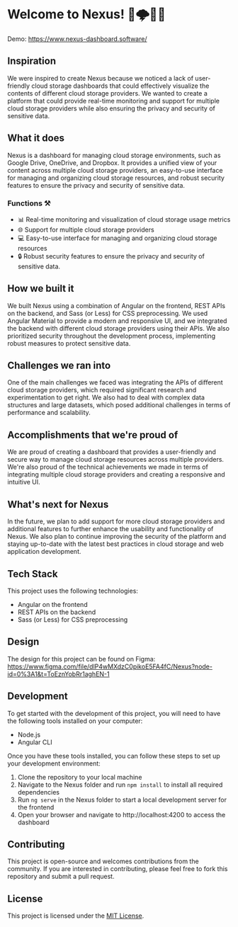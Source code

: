 # Welcome to Nexus! 🚀🌩️👨‍💻

Demo: https://www.nexus-dashboard.software/

## Inspiration

We were inspired to create Nexus because we noticed a lack of user-friendly cloud storage dashboards that could effectively visualize the contents of different cloud storage providers. We wanted to create a platform that could provide real-time monitoring and support for multiple cloud storage providers while also ensuring the privacy and security of sensitive data.

## What it does

Nexus is a dashboard for managing cloud storage environments, such as Google Drive, OneDrive, and Dropbox. It provides a unified view of your content across multiple cloud storage providers, an easy-to-use interface for managing and organizing cloud storage resources, and robust security features to ensure the privacy and security of sensitive data.

### Functions ⚒️

- 📊 Real-time monitoring and visualization of cloud storage usage metrics
- 🌐 Support for multiple cloud storage providers
- 💻 Easy-to-use interface for managing and organizing cloud storage resources
- 🔒 Robust security features to ensure the privacy and security of sensitive data.

## How we built it

We built Nexus using a combination of Angular on the frontend, REST APIs on the backend, and Sass (or Less) for CSS preprocessing. We used Angular Material to provide a modern and responsive UI, and we integrated the backend with different cloud storage providers using their APIs. We also prioritized security throughout the development process, implementing robust measures to protect sensitive data.

## Challenges we ran into

One of the main challenges we faced was integrating the APIs of different cloud storage providers, which required significant research and experimentation to get right. We also had to deal with complex data structures and large datasets, which posed additional challenges in terms of performance and scalability.

## Accomplishments that we're proud of

We are proud of creating a dashboard that provides a user-friendly and secure way to manage cloud storage resources across multiple providers. We're also proud of the technical achievements we made in terms of integrating multiple cloud storage providers and creating a responsive and intuitive UI.

## What's next for Nexus

In the future, we plan to add support for more cloud storage providers and additional features to further enhance the usability and functionality of Nexus. We also plan to continue improving the security of the platform and staying up-to-date with the latest best practices in cloud storage and web application development.

## Tech Stack

This project uses the following technologies:

- Angular on the frontend
- REST APIs on the backend
- Sass (or Less) for CSS preprocessing

## Design

The design for this project can be found on Figma: <br>
https://www.figma.com/file/dlP4wMXdzC0pikoE5FA4fC/Nexus?node-id=0%3A1&t=ToEznYobRr1aghEN-1

## Development

To get started with the development of this project, you will need to have the following tools installed on your computer:

- Node.js
- Angular CLI

Once you have these tools installed, you can follow these steps to set up your development environment:

1. Clone the repository to your local machine
2. Navigate to the Nexus folder and run `npm install` to install all required dependencies
4. Run `ng serve` in the Nexus folder to start a local development server for the frontend
5. Open your browser and navigate to http://localhost:4200 to access the dashboard

## Contributing

This project is open-source and welcomes contributions from the community. If you are interested in contributing, please feel free to fork this repository and submit a pull request.

## License

This project is licensed under the [MIT License](LICENSE).
